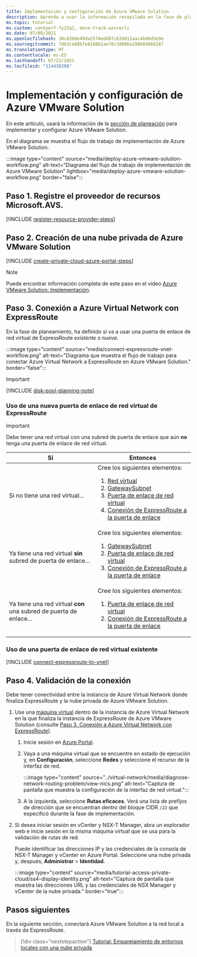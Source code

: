 ```yaml
---
title: Implementación y configuración de Azure VMware Solution
description: Aprenda a usar la información recopilada en la fase de planeación para implementar y configurar la nube privada de Azure VMware Solution.
ms.topic: tutorial
ms.custom: contperf-fy22q1, devx-track-azurecli
ms.date: 07/09/2021
ms.openlocfilehash: 30c6360e49da2574edd87c639811aac4b66d5e9e
ms.sourcegitcommit: 7d63ce88bfe8188b1ae70c3d006a29068d066287
ms.translationtype: HT
ms.contentlocale: es-ES
ms.lasthandoff: 07/22/2021
ms.locfileid: "114438208"
---
```

# <a name="deploy-and-configure-azure-vmware-solution"></a>Implementación y configuración de Azure VMware Solution

En este artículo, usará la información de la [sección de planeación](production-ready-deployment-steps.md) para implementar y configurar Azure VMware Solution. 

En el diagrama se muestra el flujo de trabajo de implementación de Azure VMware Solution. 

:::image type="content" source="media/deploy-azure-vmware-solution-workflow.png" alt-text="Diagrama del flujo de trabajo de implementación de Azure VMware Solution" lightbox="media/deploy-azure-vmware-solution-workflow.png" border="false":::

## <a name="step-1-register-the-microsoftavs-resource-provider"></a>Paso 1. Registre el proveedor de recursos **Microsoft.AVS**.

[!INCLUDE [register-resource-provider-steps](includes/register-resource-provider-steps.md)]

## <a name="step-2-create-an-azure-vmware-solution-private-cloud"></a>Paso 2. Creación de una nube privada de Azure VMware Solution

[!INCLUDE [create-private-cloud-azure-portal-steps](includes/create-private-cloud-azure-portal-steps.md)]

>[!NOTE]
>Puede encontrar información completa de este paso en el vídeo [Azure VMware Solution: Implementación](https://www.youtube.com/embed/gng7JjxgayI).


## <a name="step-3-connect-to-azure-virtual-network-with-expressroute"></a>Paso 3. Conexión a Azure Virtual Network con ExpressRoute

En la fase de planeamiento, ha definido si va a usar una puerta de enlace de red virtual de ExpressRoute *existente* o  *nueva*.  

:::image type="content" source="media/connect-expressroute-vnet-workflow.png" alt-text="Diagrama que muestra el flujo de trabajo para conectar Azure Virtual Network a ExpressRoute en Azure VMware Solution." border="false":::

>[!IMPORTANT]
>[!INCLUDE [disk-pool-planning-note](includes/disk-pool-planning-note.md)] 

### <a name="use-a-new-expressroute-virtual-network-gateway"></a>Uso de una nueva puerta de enlace de red virtual de ExpressRoute

>[!IMPORTANT]
>Debe tener una red virtual con una subred de puerta de enlace que aún **no** tenga una puerta de enlace de red virtual.

| Si | Entonces  |
| --- | --- |
| Si no tiene una red virtual...     |  Cree los siguientes elementos:<ol><li><a href="tutorial-configure-networking.md#create-a-virtual-network">Red virtual</a></li><li><a href="../expressroute/expressroute-howto-add-gateway-portal-resource-manager.md#create-the-gateway-subnet">GatewaySubnet</a></li><li><a href="tutorial-configure-networking.md#create-a-virtual-network-gateway">Puerta de enlace de red virtual</a></li><li><a href="tutorial-configure-networking.md#connect-expressroute-to-the-virtual-network-gateway">Conexión de ExpressRoute a la puerta de enlace</a></li></ol>        |
| Ya tiene una red virtual **sin** subred de puerta de enlace...   | Cree los siguientes elementos: <ol><li><a href="../expressroute/expressroute-howto-add-gateway-portal-resource-manager.md#create-the-gateway-subnet">GatewaySubnet</a></li><li><a href="tutorial-configure-networking.md#create-a-virtual-network-gateway">Puerta de enlace de red virtual</a></li><li><a href="tutorial-configure-networking.md#connect-expressroute-to-the-virtual-network-gateway">Conexión de ExpressRoute a la puerta de enlace</a></li></ol>          |
| Ya tiene una red virtual **con** una subred de puerta de enlace... | Cree los siguientes elementos: <ol><li><a href="tutorial-configure-networking.md#create-a-virtual-network-gateway">Puerta de enlace de red virtual</a></li><li><a href="tutorial-configure-networking.md#connect-expressroute-to-the-virtual-network-gateway">Conexión de ExpressRoute a la puerta de enlace</a></li></ol>    |


### <a name="use-an-existing-virtual-network-gateway"></a>Uso de una puerta de enlace de red virtual existente

[!INCLUDE [connect-expressroute-to-vnet](includes/connect-expressroute-vnet.md)]


## <a name="step-4-validate-the-connection"></a>Paso 4. Validación de la conexión

Debe tener conectividad entre la instancia de Azure Virtual Network donde finaliza ExpressRoute y la nube privada de Azure VMware Solution. 

1. Use una [máquina virtual](../virtual-machines/windows/quick-create-portal.md#create-virtual-machine) dentro de la instancia de Azure Virtual Network en la que finaliza la instancia de ExpressRoute de Azure VMware Solution (consulte [Paso 3. Conexión a Azure Virtual Network con ExpressRoute](#step-3-connect-to-azure-virtual-network-with-expressroute)).  

   1. Inicie sesión en [Azure Portal](https://portal.azure.com).

   1. Vaya a una máquina virtual que se encuentre en estado de ejecución y, en **Configuración**, seleccione **Redes** y seleccione el recurso de la interfaz de red.

      :::image type="content" source="../virtual-network/media/diagnose-network-routing-problem/view-nics.png" alt-text="Captura de pantalla que muestra la configuración de la interfaz de red virtual.":::

   1. A la izquierda, seleccione **Rutas eficaces**. Verá una lista de prefijos de dirección que se encuentran dentro del bloque CIDR `/22` que especificó durante la fase de implementación.

1. Si desea iniciar sesión en vCenter y NSX-T Manager, abra un explorador web e inicie sesión en la misma máquina virtual que se usa para la validación de rutas de red.  

   Puede identificar las direcciones IP y las credenciales de la consola de NSX-T Manager y vCenter en Azure Portal.  Seleccione una nube privada y, después, **Administrar** > **Identidad**.

   :::image type="content" source="media/tutorial-access-private-cloud/ss4-display-identity.png" alt-text="Captura de pantalla que muestra las direcciones URL y las credenciales de NSX Manager y vCenter de la nube privada." border="true":::


## <a name="next-steps"></a>Pasos siguientes

En la siguiente sección, conectará Azure VMware Solution a la red local a través de ExpressRoute.

> [!div class="nextstepaction"]
> [Tutorial: Emparejamiento de entornos locales con una nube privada](tutorial-expressroute-global-reach-private-cloud.md)
